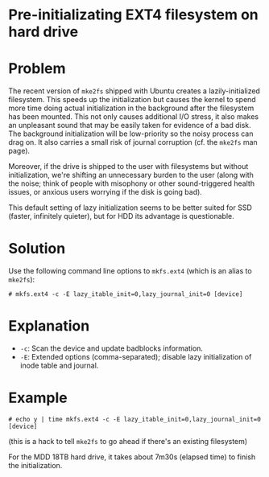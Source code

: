 # Pre-initializating EXT4 filesystem on hard drive

# Problem

The recent version of `mke2fs` shipped with Ubuntu creates a lazily-initialized filesystem. This speeds up the initialization but causes the kernel to spend more time doing actual initialization in the background after the filesystem has been mounted. This not only causes additional I/O stress, it also makes an unpleasant sound that may be easily taken for evidence of a bad disk. The background initialization will be low-priority so the noisy process can drag on. It also carries a small risk of journal corruption (cf. the `mke2fs` man page).

Moreover, if the drive is shipped to the user with filesystems but without initialization, we're shifting an unnecessary burden to the user (along with the noise; think of people with misophony or other sound-triggered health issues, or anxious users worrying if the disk is going bad).

This default setting of lazy initialization seems to be better suited for SSD (faster, infinitely quieter), but for HDD its advantage is questionable.

# Solution

Use the following command line options to `mkfs.ext4` (which is an alias to `mke2fs`):

`# mkfs.ext4 -c -E lazy_itable_init=0,lazy_journal_init=0 [device]`

# Explanation

* `-c`: Scan the device and update badblocks information.  
* `-E`: Extended options (comma-separated); disable lazy initialization of inode table and journal.

# Example

`# echo y | time mkfs.ext4 -c -E lazy_itable_init=0,lazy_journal_init=0 [device]`

(this is a hack to tell `mke2fs` to go ahead if there's an existing filesystem)

For the MDD 18TB hard drive, it takes about 7m30s (elapsed time) to finish the initialization.